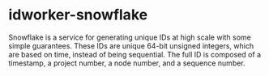 # idworker-snowflake
Snowflake is a service for generating unique IDs at high scale with some simple guarantees. These IDs are unique 64-bit unsigned integers, which are based on time, instead of being sequential. The full ID is composed of a timestamp, a project number, a node number, and a sequence number.
